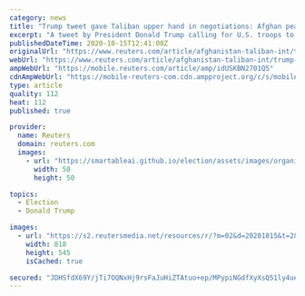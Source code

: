 ```yaml
---
category: news
title: "Trump tweet gave Taliban upper hand in negotiations: Afghan peace official tells Financial Times"
excerpt: "A tweet by President Donald Trump calling for U.S. troops to be home by Christmas has given the insurgent Taliban the upper hand in negotiations, the top Afghanistan peace official told the Financial Times newspaper."
publishedDateTime: 2020-10-15T12:41:00Z
originalUrl: "https://www.reuters.com/article/afghanistan-taliban-int/trump-tweet-gave-taliban-upper-hand-in-negotiations-afghan-peace-official-tells-financial-times-idUSKBN2701Q5"
webUrl: "https://www.reuters.com/article/afghanistan-taliban-int/trump-tweet-gave-taliban-upper-hand-in-negotiations-afghan-peace-official-tells-financial-times-idUSKBN2701Q5"
ampWebUrl: "https://mobile.reuters.com/article/amp/idUSKBN2701Q5"
cdnAmpWebUrl: "https://mobile-reuters-com.cdn.ampproject.org/c/s/mobile.reuters.com/article/amp/idUSKBN2701Q5"
type: article
quality: 112
heat: 112
published: true

provider:
  name: Reuters
  domain: reuters.com
  images:
    - url: "https://smartableai.github.io/election/assets/images/organizations/reuters.com-50x50.jpg"
      width: 50
      height: 50

topics:
  - Election
  - Donald Trump

images:
  - url: "https://s2.reutersmedia.net/resources/r/?m=02&d=20201015&t=2&i=1537585037&w=&fh=545px&fw=&ll=&pl=&sq=&r=LYNXMPEG9E13E"
    width: 818
    height: 545
    isCached: true

secured: "JDHSfdX69Y/jTi7OQNxHj9rsFaJuHiZTAtuo+ep/MPypiNGdfXyXsQ51ly4ue0JAh3o73Is9d+TkTMHgmGIdVwBRV+kJuPyv6cuUULc1k4nbLSTBn4/iB0AEDSYvWIYcYbwMzt/j8itfVXsAbtPsljdC3C3+3yKMmr/XXVD573lqPtt64L4Er0mtbZN36jcIQGD8Lq9BUcg2JJEntDREZnF8dow8ZsQApJHTLwjrUiE+IZV0fidG6fUWvhCIo3T5XHN6LhUcQ07CryLlHo+96wlX8YYBzdUXDv8qi/07Vc4+GysUSBTWkqHVxvd2+A60MVeXh0Y6vshQ3oNLu0LisaPcfnkny/XV3j21Jwnw5z0=;lTLPLEOS/rXTVXgJPDCprg=="
---
```


